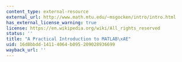 ```yaml
---
content_type: external-resource
external_url: http://www.math.mtu.edu/~msgocken/intro/intro.html
has_external_license_warning: true
license: https://en.wikipedia.org/wiki/All_rights_reserved
status: ''
title: "A Practical Introduction to MATLAB\xAE"
uid: 16d8bbdd-1411-4064-b095-209028936699
wayback_url: ''
---
```

